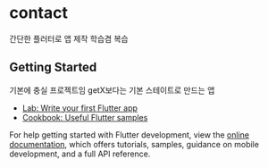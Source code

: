 # contact

간단한 플러터로 앱 제작 학습겸 복습

## Getting Started

기본에 충실 프로젝트임
getX보다는 기본 스테이트로 만드는 앱

- [Lab: Write your first Flutter app](https://docs.flutter.dev/get-started/codelab)
- [Cookbook: Useful Flutter samples](https://docs.flutter.dev/cookbook)

For help getting started with Flutter development, view the
[online documentation](https://docs.flutter.dev/), which offers tutorials,
samples, guidance on mobile development, and a full API reference.
